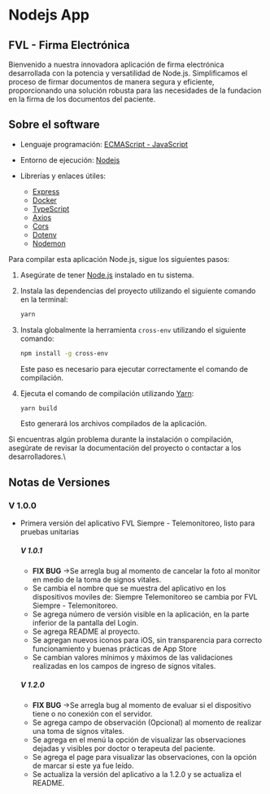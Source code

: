 # Nodejs App
## FVL - Firma Electrónica

Bienvenido a nuestra innovadora aplicación de firma electrónica desarrollada con la potencia y versatilidad de Node.js. Simplificamos el proceso de firmar documentos de manera segura y eficiente, proporcionando una solución robusta para las necesidades de la fundacion en la firma de los documentos del paciente.

## Sobre el software

- Lenguaje programación: <a href="https://es.wikipedia.org/wiki/ECMAScript" target="_blank">ECMAScript - JavaScript</a>

- Entorno de ejecución: <a href="https://nodejs.org/en" target="_blank">Nodejs</a>

- Librerías y enlaces útiles:
    - <a href="https://expressjs.com/" target="_blank">Express</a>
    - <a href="https://www.docker.com/" target="_blank">Docker</a>
    - <a href="https://www.typescriptlang.org/" target="_blank">TypeScript</a>
    - <a href="https://axios-http.com/docs/intro" target="_blank">Axios</a>
    - <a href="https://www.npmjs.com/package/cors" target="_blank">Cors</a>
    - <a href="https://www.npmjs.com/package/dotenv" target="_blank">Dotenv</a>
    - <a href="https://www.npmjs.com/package/nodemon" target="_blank">Nodemon</a>

Para compilar esta aplicación Node.js, sigue los siguientes pasos:

1. Asegúrate de tener [Node.js](https://nodejs.org/) instalado en tu sistema.

2. Instala las dependencias del proyecto utilizando el siguiente comando en la terminal:

    ```bash
    yarn
    ```

3. Instala globalmente la herramienta `cross-env` utilizando el siguiente comando:

    ```bash
    npm install -g cross-env
    ```

    Este paso es necesario para ejecutar correctamente el comando de compilación.

4. Ejecuta el comando de compilación utilizando [Yarn](https://yarnpkg.com/):

    ```bash
    yarn build
    ```

    Esto generará los archivos compilados de la aplicación.

Si encuentras algún problema durante la instalación o compilación, asegúrate de revisar la documentación del proyecto o contactar a los desarrolladores.\


## Notas de Versiones

### V 1.0.0

 - Primera versión del aplicativo FVL Siempre - Telemonitoreo, listo para pruebas unitarias

	##### V 1.0.1
	- **FIX BUG** ->Se arregla bug al momento de cancelar la foto al monitor en medio de la toma de signos vitales.
	- Se cambia el nombre que se muestra del aplicativo en los dispositivos moviles de: Siempre Telemonitoreo se cambia por FVL Siempre - Telemonitoreo.
	- Se agrega número de versión visible en la aplicación, en la parte inferior de la pantalla del Login.
	- Se agrega README al proyecto.
	- Se agregan nuevos iconos para iOS, sin transparencia para correcto funcionamiento y buenas prácticas de App Store
	- Se cambian valores mínimos y máximos de las validaciones realizadas en los campos de ingreso de signos vitales.
	    
    ##### V 1.2.0
	- **FIX BUG** ->Se arregla bug al momento de evaluar si el dispositivo tiene o no conexión con el servidor.
	- Se agrega campo de observación (Opcional) al momento de realizar una toma de signos vitales.
	- Se agrega en el menú la opción de visualizar las observaciones dejadas y visibles por doctor o terapeuta del paciente.
	- Se agrega el page para visualizar las observaciones, con la opción de marcar si este ya fue leído.
	- Se actualiza la versión del aplicativo a la 1.2.0 y se actualiza el README.
